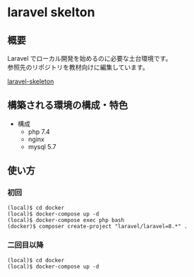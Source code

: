 # laravel skelton

## 概要

Laravel でローカル開発を始めるのに必要な土台環境です。  
参照先のリポジトリを教材向けに編集しています。

[laravel-skeleton](https://github.com/empty-canvas/laravel-skeleton)

## 構築される環境の構成・特色

* 構成
    * php 7.4
    * nginx
    * mysql 5.7

## 使い方

### 初回

```
(local)$ cd docker
(local)$ docker-compose up -d
(local)$ docker-compose exec php bash
(docker)$ composer create-project "laravel/laravel=8.*" .
```

### 二回目以降

```
(local)$ cd docker
(local)$ docker-compose up -d
```
